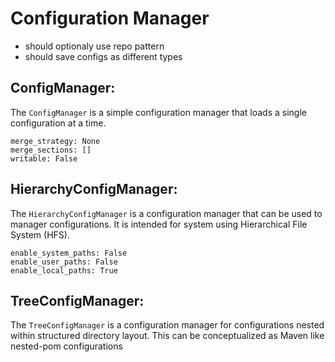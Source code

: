 # Configuration Manager

- should optionaly use repo pattern
- should save configs as different types

## ConfigManager:

The `ConfigManager` is a simple configuration manager that loads a single configuration at a time.

```
merge_strategy: None
merge_sections: []
writable: False
```

## HierarchyConfigManager:

The `HierarchyConfigManager` is a configuration manager that can be used to manager configurations. It is intended for system using Hierarchical File System (HFS).

```
enable_system_paths: False
enable_user_paths: False
enable_local_paths: True
```

## TreeConfigManager:

The `TreeConfigManager` is a configuration manager for configurations nested within structured directory layout. This can be conceptualized as Maven like nested-pom configurations
